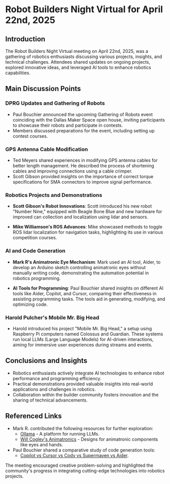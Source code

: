 # Robot Builders Night Virtual for April 22nd, 2025

## Introduction
The Robot Builders Night Virtual meeting on April 22nd, 2025, was a gathering of robotics enthusiasts discussing various projects, insights, and technical challenges. Attendees shared updates on ongoing projects, explored innovative ideas, and leveraged AI tools to enhance robotics capabilities.

## Main Discussion Points

### DPRG Updates and Gathering of Robots
- Paul Bouchier announced the upcoming Gathering of Robots event coinciding with the Dallas Maker Space open house, inviting participants to showcase their robots and participate in contests.
- Members discussed preparations for the event, including setting up contest courses.

### GPS Antenna Cable Modification
- Ted Meyers shared experiences in modifying GPS antenna cables for better length management. He described the process of shortening cables and improving connections using a cable crimper.
- Scott Gibson provided insights on the importance of correct torque specifications for SMA connectors to improve signal performance.

### Robotics Projects and Demonstrations
- **Scott Gibson's Robot Innovations**: Scott introduced his new robot "Number Nine," equipped with Beagle Bone Blue and new hardware for improved can collection and localization using lidar and sensors.
  
- **Mike Williamson's ROS Advances**: Mike showcased methods to toggle ROS lidar localization for navigation tasks, highlighting its use in various competition courses.

### AI and Code Generation
- **Mark R's Animatronic Eye Mechanism**: Mark used an AI tool, Aider, to develop an Arduino sketch controlling animatronic eyes without manually writing code, demonstrating the automation potential in robotics programming.
  
- **AI Tools for Programming**: Paul Bouchier shared insights on different AI tools like Aider, Copilot, and Cursor, comparing their effectiveness in assisting programming tasks. The tools aid in generating, modifying, and optimizing code.

### Harold Pulcher's Mobile Mr. Big Head
- Harold introduced his project "Mobile Mr. Big Head," a setup using Raspberry Pi computers named Colossus and Guardian. These systems run local LLMs (Large Language Models) for AI-driven interactions, aiming for immersive user experiences during streams and events.

## Conclusions and Insights
- Robotics enthusiasts actively integrate AI technologies to enhance robot performance and programming efficiency.
- Practical demonstrations provided valuable insights into real-world applications and challenges in robotics.
- Collaboration within the builder community fosters innovation and the sharing of technical advancements.

## Referenced Links
- Mark R. contributed the following resources for further exploration:
  - [Ollama](https://ollama.com/) - A platform for running LLMs.
  - [Will Cogley's Animatronics](https://willcogley.notion.site/) - Designs for animatronic components like eyes and hands.
- Paul Bouchier shared a comparative study of code generation tools:
  - [Copilot vs Cursor vs Cody vs Supermaven vs Aider](https://www.vincentschmalbach.com/copilot-vs-cursor-vs-cody-vs-supermaven-vs-aider/).

The meeting encouraged creative problem-solving and highlighted the community's progress in integrating cutting-edge technologies into robotics projects.